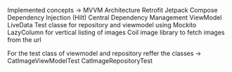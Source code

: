 Implemented concepts ->
  MVVM Architecture
  Retrofit
  Jetpack Compose
  Dependency Injection (Hilt)
  Central Dependency Management
  ViewModel
  LiveData
  Test classe for repository and viewmodel using Mockito
  LazyColumn for vertical listing of images
  Coil image library to fetch images from the url

For the test class of viewmodel and repository reffer the classes ->
  CatImageViewModelTest
  CatImageRepositoryTest
